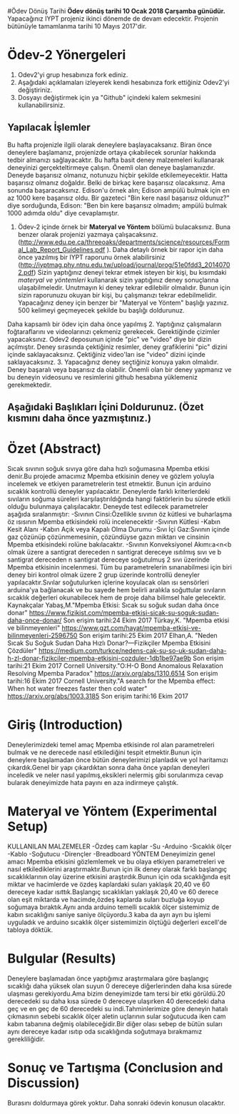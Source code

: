 #Ödev Dönüş Tarihi
**Ödev dönüş tarihi 10 Ocak 2018 Çarşamba günüdür.** Yapacağınız IYPT projeniz ikinci dönemde de devam edecektir. Projenin bütünüyle tamamlanma tarihi 10 Mayıs 2017'dir. 

# Ödev-2 Yönergeleri 
1. Odev2'yi grup hesabınıza fork ediniz. 
2. Aşağıdaki açıklamaları izleyerek kendi hesabınıza fork ettiğiniz Odev2'yi değiştiriniz. 
3. Dosyayı değiştirmek için ya "Github" içindeki kalem sekmesini kullanabilirsiniz. 

## Yapılacak İşlemler
Bu hafta projenizle ilgili olarak deneylere başlayacaksanız. Biran önce deneylere başlamanız, projenizde ortaya 
çıkabilecek sorunlar hakkında tedbir almanızı sağlayacaktır. Bu hafta basit deney malzemeleri kullanarak deneyinizi
gerçekteltirmeye çalışın. Önemli olan deneye başlamanızdır. Deneyde başarısız olmanız, notunuzu hiçbir şekilde etkilemeyecektir.
Hatta başarısız olmanız doğaldır. Belki de birkaç kere başarısız olacaksınız. Ama sonunda başaracaksınız. Edison'u örnek alın; 
Edison ampülü bulmak için en az 1000 kere başarısız oldu. Bir gazeteci "Bin kere nasıl başarısız oldunuz?" diye sorduğunda, 
Edison: "Ben bin kere başarısız olmadım; ampülü bulmak 1000 adımda oldu" diye cevaplamıştır. 

1. Ödev-2 içinde örnek bir **Materyal ve Yöntem** bölümü bulacaksınız. Buna benzer olarak projenizi yazmaya çalışacaksınız. (http://www.edu.pe.ca/threeoaks/departments/science/resources/Formal_Lab_Report_Guidelines.pdf ). Daha detaylı örnek bir rapor için daha önce yazılmış bir IYPT raporunu örnek alabilirsiniz (http://iyptmag.phy.ntnu.edu.tw/upload/journal/prog/51e0fdd3_20140702.pdf) Sizin yaptığınız deneyi tekrar etmek isteyen bir kişi, bu kısımdaki *materyal ve yöntemleri* kullanarak sizin yaptığınız deney sonuçlarına ulaşabilmeledir. Unutmayın ki deney tekrar edilebilir olmalıdır. Bunun için sizin raporunuzu okuyan bir kişi, bu çalışmanızı tekrar edebilmelidir. Yapacağınız deney için benzer bir "Materyal ve Yöntem" başlığı yazınız. 500 kelimeyi geçmeyecek şekilde bu başlığı doldurunuz. 

Daha kapsamlı bir ödev için daha önce yapılmış 
2. Yaptığınız çalışmaların foğtaraflarını ve videolarınızı çekmeniz gerekecek. Gerektiğinde çizimler yapacaksınız. Odev2 deposunun içinde "pic" ve "video" diye bir dizin açılmıştır. Deney sırasında çektiğiniz resimler, deney grafiklerini "pic" dizini içinde saklayacaksınız. Çektiğiniz video'ları ise "video" dizini içinde saklayacaksınız. 
3. Yapacağınız deney seçtiğiniz konuya yakın olmalıdır. Deney başaralı veya başarısız da olabilir. Önemli olan bir deney yapmanız ve bu deneyin videosunu ve resimlerini github hesabına yüklemeniz gerekmektedir. 

## Aşağıdaki Başlıkları İçini Doldurunuz. (Özet kısmını daha önce yazmıştınız.) 

# Özet (Abstract)
Sıcak sıvının soğuk sıvıya göre daha hızlı soğumasına Mpemba etkisi denir.Bu projede amacımız Mpemba etkisinin deney ve gözlem yoluyla incelemek ve etkiyen parametrelerin test etmektir. Bunun için arduino sıcaklık kontrollü deneyler yapılacaktır. Deneylerde farklı kriterlerdeki sıvıların soğuma süreleri karşılaştırıldığında hangi faktörlerin bu sürede etkili olduğu bulunmaya çalışılacaktır. Deneyde test edilecek parametreler aşağıda sıralanmıştır:
-Sıvının Cinsi:Özellikle sıvının öz kütlesi ve buharlaşma öz ısısının Mpemba etkisindeki rolü incelenecektir
-Sıvının Kütlesi
-Kabın Kesit Alanı
-Kabın Açık veya Kapalı Olma Durumu
-Sıvı İçi Gaz:Sıvının içinde gaz çözünüp çözünmemesinin, çözündüyse gazın miktarı ve cinsinin Mpemba etkisindeki rolüne bakılacaktır.
-Sıvının Konveksiyonel Akımı:a<n<b olmak üzere a santigrat dereceden n santigrat dereceye ısıtılmış sıvı ve b santigrat dereceden n santigrat dereceye soğutulmuş 2 sıvı üzerinde Mpemba etkisinin incelenmesi.
Tüm bu parametrelerin sınanabilmesi için biri deney biri kontrol olmak üzere 2 grup üzerinde kontrollü deneyler yapılacaktır.Sıvılar soğutulurken içlerine koyulacak olan ısı sensörleri arduina'ya bağlanacak ve bu sayede hem belirli aralıkla soğuttular sıvıların sıcaklık değerleri okunabilecek hem de proje daha bilimsel hale gelecektir.
Kaynakçalar
Yabaş,M."Mpemba Etkisi: Sıcak su soğuk sudan daha önce donar"
https://www.fizikist.com/mpemba-etkisi-sicak-su-soguk-sudan-daha-once-donar/
Son erişim tarihi:24 Ekim 2017
Türkay,K. "Mpemba etkisi ve bilinmeyenleri"
https://www.gzt.com/hayat/mpemba-etkisi-ve-bilinmeyenleri-2596750
Son erişim tarihi:25 Ekim 2017
Elhan,A. "Neden Sıcak Su Soğuk Sudan Daha Hızlı Donar?—Fizikçiler Mpemba Etkisini Çözdüler"
https://medium.com/turkce/nedens-cak-su-so-uk-sudan-daha-h-zl-donar-fizikciler-mpemba-etkisini-cozduler-1db1be97ae9b
Son erişim tarihi:21 Ekim 2017
Cornell University."O:H-O Bond Anomalous Relaxation Resolving Mpemba Paradox"
https://arxiv.org/abs/1310.6514
Son erişim tarihi:16 Ekim 2017
Cornell University."A search for the Mpemba effect: When hot water freezes faster then cold water"
https://arxiv.org/abs/1003.3185
Son erişim tarihi:16 Ekim 2017
# Giriş (Introduction)
Deneylerimizdeki temel amaç Mpemba etkisinde rol alan parametreleri bulmak ve ne derecede nasıl etkilediğini tespit etmektir.Bunun için deneylere başlamadan önce bütün deneylerimizi planladık ve yol haritamızı çıkardık.Genel bir yapı çıkardıktan sonra daha önce yapılan deneyleri inceledik ve neler nasıl yapılmış,eksikleri nelermiş gibi sorularımıza cevap bularak deneyimizde hata payını en aza indirmeye çalıştık.
# Materyal ve Yöntem (Experimental Setup)
KULLANILAN MALZEMELER
-Özdeş cam kaplar
-Su
-Arduino
-Sıcaklık ölçer 
-Kablo
-Soğutucu
-Dirençler
-Breadboard
YÖNTEM
Deneyimizin genel amacı Mpemba etkisini gözlemlemek ve bu olaya etkiyen parametreleri ve nasıl etkilediklerini araştırmaktır.Bunun için ilk deney olarak farklı başlangıç sıcaklıklarının olay üzerine etkisini araştırdık.Bunun için oda sıcaklığında eşit miktar ve hacimlerde ve özdeş kaplardaki suları yaklaşık 20,40 ve 60 dereceye kadar ısıttık.Başlangıç sıcaklıkları yaklaşık 20,40 ve 60 derece olan eşit miktarda ve hacimde,özdeş kaplarda suları buzluğa koyup soğumaya bıraktık.Aynı anda arduino temelli sıcaklık ölçer sistemimiz de kabın sıcaklığını saniye saniye ölçüyordu.3 kaba da ayrı ayrı bu işlemi uyguladık ve arduino sıcaklık ölçer sistemimizin ölçtüğü değerleri excell'de tabloya döktük.
# Bulgular (Results)
Deneylere başlamadan önce yaptığımız araştırmalara göre başlangıç sıcaklığı daha yüksek olan suyun 0 dereceye diğerlerinden daha kısa sürede ulaşması gerekiyordu.Ama bizim deneyimizde tam tersi bir etki görüldü.20 derecedeki su daha kısa sürede 0 dereceye ulaşırken 40 derecedeki daha geç ve en geç de 60 derecedeki su indi.Tahminlerimize göre deneyin hatalı çıkmasının sebebi sıcaklık ölçer aletin uçlarının sular soğutucuda iken cam kabın tabanına değmiş olabileceğidir.Bir diğer olası sebep de bütün suları aynı dereceye kadar ısıtıp oda sıcaklığında soğutmaya bırakmamız gerekliliğidir.
# Sonuç ve Tartışma (Conclusion and Discussion) 
Burasını doldurmaya görek yoktur. Daha sonraki ödevin konusun olacaktır. 


